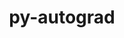 ---
title: "py-autograd"
layout: cache
categories: [package, v0.19]
meta: {"versions": ["1.3"], "compilers": ["gcc@=11.1.0", "oneapi@=2022.1.0"], "oss": ["ubuntu20.04"], "platforms": ["linux"], "targets": ["x86_64"], "stacks": ["e4s", "e4s-oneapi"], "num_specs": 2, "num_specs_by_stack": {"e4s": 1, "e4s-oneapi": 1}}
spec_details: [{"hash": "7ws2cvpxnpxmua2ncu32q3feiena2ruk", "compiler": "gcc@=11.1.0", "versions": ["1.3"], "os": "ubuntu20.04", "platform": "linux", "target": "x86_64", "variants": ["build_system=python_pip"], "stacks": ["e4s"], "size": "-", "tarball": "https://binaries.spack.io/releases/v0.19/build_cache/linux-ubuntu20.04-x86_64/gcc-11.1.0/py-autograd-1.3/linux-ubuntu20.04-x86_64-gcc-11.1.0-py-autograd-1.3-7ws2cvpxnpxmua2ncu32q3feiena2ruk.spack"}, {"hash": "w2wc7d4skxb2humkjs6uaixnyjbmbovd", "compiler": "oneapi@=2022.1.0", "versions": ["1.3"], "os": "ubuntu20.04", "platform": "linux", "target": "x86_64", "variants": ["build_system=python_pip"], "stacks": ["e4s-oneapi"], "size": "-", "tarball": "https://binaries.spack.io/releases/v0.19/build_cache/linux-ubuntu20.04-x86_64/oneapi-2022.1.0/py-autograd-1.3/linux-ubuntu20.04-x86_64-oneapi-2022.1.0-py-autograd-1.3-w2wc7d4skxb2humkjs6uaixnyjbmbovd.spack"}]
---